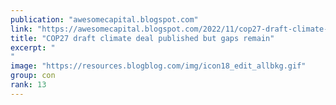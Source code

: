 ```yaml
---
publication: "awesomecapital.blogspot.com"
link: "https://awesomecapital.blogspot.com/2022/11/cop27-draft-climate-deal-published-but.html"
title: "COP27 draft climate deal published but gaps remain"
excerpt: "
"
image: "https://resources.blogblog.com/img/icon18_edit_allbkg.gif"
group: con
rank: 13
---
```


